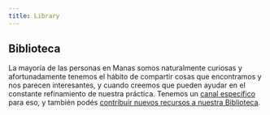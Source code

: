 ```yaml
---
title: Library
---
```

## Biblioteca

La mayoría de las personas en Manas somos naturalmente curiosas y afortunadamente tenemos el hábito de compartir cosas que encontramos y nos parecen interesantes, y cuando creemos que pueden ayudar en el constante refinamiento de nuestra práctica. Tenemos un [canal específico](https://manas.slack.com/archives/C02R1L3N9) para eso, y también podés [contribuir nuevos recursos a nuestra Biblioteca](https://airtable.com/shrepxLOZINQwO6Xl).
